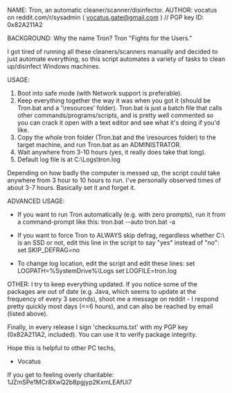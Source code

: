 NAME:    Tron, an automatic cleaner/scanner/disinfector.
AUTHOR:  vocatus on reddit.com/r/sysadmin ( vocatus.gate@gmail.com ) // PGP key ID: 0x82A211A2

BACKGROUND:
Why the name Tron? Tron "Fights for the Users."

I got tired of running all these cleaners/scanners manually and decided to just automate everything, so this script automates a variety of tasks to clean up/disinfect Windows machines.


USAGE:
1. Boot into safe mode (with Network support is preferable).
2. Keep everything together the way it was when you got it (should be Tron.bat and a '\resources' folder). Tron.bat is just a batch file that calls other commands/programs/scripts, and is pretty well commented so you can crack it open with a text editor and see what it's doing if you'd like.
3. Copy the whole tron folder (Tron.bat and the \resources folder) to the target machine, and run Tron.bat as an ADMINISTRATOR.
4. Wait anywhere from 3-10 hours (yes, it really does take that long).
5. Default log file is at C:\Logs\tron.log

Depending on how badly the computer is messed up, the script could take anywhere from 3 hour to 10 hours to run. I've personally observed times of about 3-7 hours. Basically set it and forget it.


ADVANCED USAGE:
 - If you want to run Tron automatically (e.g. with zero prompts), run it from a command-prompt like this:
       tron.bat --auto
	   tron.bat -a
 
 - If you want to force Tron to ALWAYS skip defrag, regardless whether C:\ is an SSD or not, edit this line in the script to say "yes" instead of "no":
       set SKIP_DEFRAG=no
 
  - To change log location, edit the script and edit these lines:
       set LOGPATH=%SystemDrive%\Logs
       set LOGFILE=tron.log


OTHER:
I try to keep everything updated. If you notice some of the packages are out of date (e.g. Java, which seems to update at the frequency of every 3 seconds), shoot me a message on reddit - I respond pretty quickly most days (<=6 hours), and can also be reached by email (listed above).

Finally, in every release I sign 'checksums.txt' with my PGP key (0x82A211A2, included). You can use it to verify package integrity.

Hope this is helpful to other PC techs,

 - Vocatus

If you get to feeling overly charitable:
1JZmSPe1MCr8XwQ2b8pgjyp2KxmLEAfUi7
